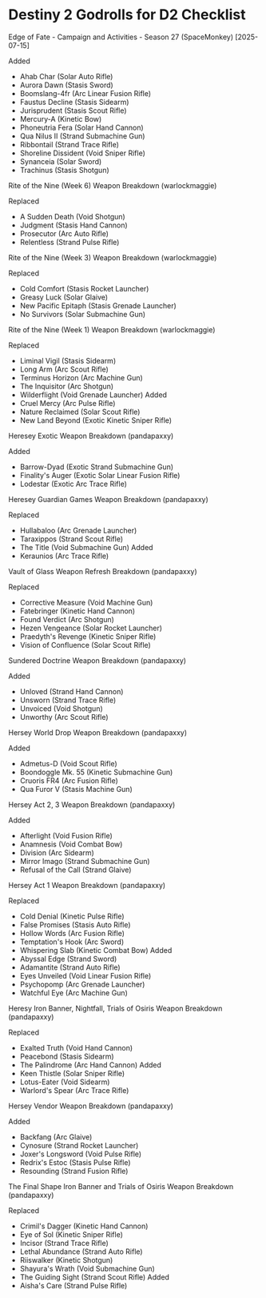 Destiny 2 Godrolls for D2 Checklist
===================================

Edge of Fate - Campaign and Activities - Season 27 (SpaceMonkey) [2025-07-15]

Added
* Ahab Char (Solar Auto Rifle)
* Aurora Dawn (Stasis Sword)
* Boomslang-4fr (Arc Linear Fusion Rifle)
* Faustus Decline (Stasis Sidearm)
* Jurisprudent (Stasis Scout Rifle)
* Mercury-A (Kinetic Bow)
* Phoneutria Fera (Solar Hand Cannon)
* Qua Nilus II (Strand Submachine Gun)
* Ribbontail (Strand Trace Rifle)
* Shoreline Dissident (Void Sniper Rifle)
* Synanceia (Solar Sword)
* Trachinus (Stasis Shotgun)

Rite of the Nine (Week 6) Weapon Breakdown (warlockmaggie)

Replaced
* A Sudden Death (Void Shotgun)
* Judgment (Stasis Hand Cannon)
* Prosecutor (Arc Auto Rifle)
* Relentless (Strand Pulse Rifle)

Rite of the Nine (Week 3) Weapon Breakdown (warlockmaggie)

Replaced
* Cold Comfort (Stasis Rocket Launcher)
* Greasy Luck (Solar Glaive)
* New Pacific Epitaph (Stasis Grenade Launcher)
* No Survivors (Solar Submachine Gun)

Rite of the Nine (Week 1) Weapon Breakdown (warlockmaggie)

Replaced
* Liminal Vigil (Stasis Sidearm)
* Long Arm (Arc Scout Rifle)
* Terminus Horizon (Arc Machine Gun)
* The Inquisitor (Arc Shotgun)
* Wilderflight (Void Grenade Launcher)
Added
* Cruel Mercy (Arc Pulse Rifle)
* Nature Reclaimed (Solar Scout Rifle)
* New Land Beyond (Exotic Kinetic Sniper Rifle)

Heresey Exotic Weapon Breakdown (pandapaxxy)

Added
* Barrow-Dyad (Exotic Strand Submachine Gun)
* Finality's Auger (Exotic Solar Linear Fusion Rifle)
* Lodestar (Exotic Arc Trace Rifle)

Heresey Guardian Games Weapon Breakdown (pandapaxxy)

Replaced
* Hullabaloo (Arc Grenade Launcher)
* Taraxippos (Strand Scout Rifle)
* The Title (Void Submachine Gun)
Added
* Keraunios (Arc Trace Rifle)

Vault of Glass Weapon Refresh Breakdown (pandapaxxy)

Replaced
* Corrective Measure (Void Machine Gun)
* Fatebringer (Kinetic Hand Cannon)
* Found Verdict (Arc Shotgun)
* Hezen Vengeance (Solar Rocket Launcher)
* Praedyth's Revenge (Kinetic Sniper Rifle)
* Vision of Confluence (Solar Scout Rifle)

Sundered Doctrine Weapon Breakdown (pandapaxxy)

Added
* Unloved (Strand Hand Cannon)
* Unsworn (Strand Trace Rifle)
* Unvoiced (Void Shotgun)
* Unworthy (Arc Scout Rifle)

Hersey World Drop Weapon Breakdown (pandapaxxy)

Added
* Admetus-D (Void Scout Rifle)
* Boondoggle Mk. 55 (Kinetic Submachine Gun)
* Cruoris FR4 (Arc Fusion Rifle)
* Qua Furor V (Stasis Machine Gun)

Hersey Act 2, 3 Weapon Breakdown (pandapaxxy)

Added
* Afterlight (Void Fusion Rifle)
* Anamnesis (Void Combat Bow)
* Division (Arc Sidearm)
* Mirror Imago (Strand Submachine Gun)
* Refusal of the Call (Strand Glaive)

Hersey Act 1 Weapon Breakdown (pandapaxxy)

Replaced
* Cold Denial (Kinetic Pulse Rifle)
* False Promises (Stasis Auto Rifle)
* Hollow Words (Arc Fusion Rifle)
* Temptation's Hook (Arc Sword)
* Whispering Slab (Kinetic Combat Bow)
Added
* Abyssal Edge (Strand Sword)
* Adamantite (Strand Auto Rifle)
* Eyes Unveiled (Void Linear Fusion Rifle)
* Psychopomp (Arc Grenade Launcher)
* Watchful Eye (Arc Machine Gun)

Heresy Iron Banner, Nightfall, Trials of Osiris Weapon Breakdown (pandapaxxy)

Replaced
* Exalted Truth (Void Hand Cannon)
* Peacebond (Stasis Sidearm)
* The Palindrome (Arc Hand Cannon)
Added
* Keen Thistle (Solar Sniper Rifle)
* Lotus-Eater (Void Sidearm)
* Warlord's Spear (Arc Trace Rifle)

Hersey Vendor Weapon Breakdown (pandapaxxy)

Added
* Backfang (Arc Glaive)
* Cynosure (Strand Rocket Launcher)
* Joxer's Longsword (Void Pulse Rifle)
* Redrix's Estoc (Stasis Pulse Rifle)
* Resounding (Strand Fusion Rifle)

The Final Shape Iron Banner and Trials of Osiris Weapon Breakdown (pandapaxxy)

Replaced
* Crimil's Dagger (Kinetic Hand Cannon)
* Eye of Sol (Kinetic Sniper Rifle)
* Incisor (Strand Trace Rifle)
* Lethal Abundance (Strand Auto Rifle)
* Riiswalker (Kinetic Shotgun)
* Shayura's Wrath (Void Submachine Gun)
* The Guiding Sight (Strand Scout Rifle)
Added
* Aisha's Care (Strand Pulse Rifle)

